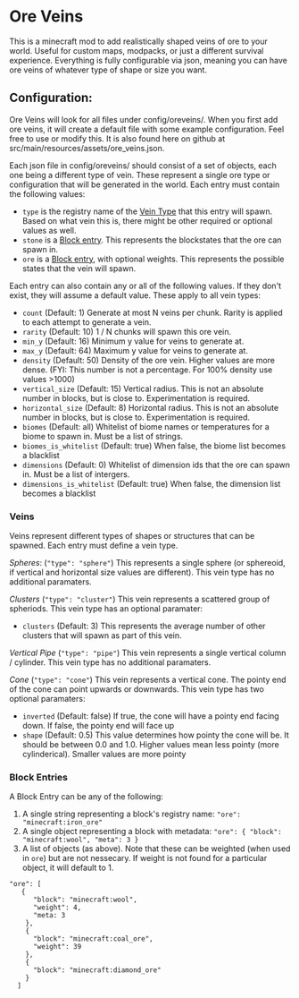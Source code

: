 # Ore Veins

This is a minecraft mod to add realistically shaped veins of ore to your world. Useful for custom maps, modpacks, or just a different survival experience. Everything is fully configurable via json, meaning you can have ore veins of whatever type of shape or size you want.

## Configuration:

Ore Veins will look for all files under config/oreveins/. When you first add ore veins, it will create a default file with some example configuration. Feel free to use or modify this. It is also found here on github at src/main/resources/assets/ore_veins.json.

Each json file in config/oreveins/ should consist of a set of objects, each one being a different type of vein. These represent a single ore type or configuration that will be generated in the world. Each entry must contain the following values:

* `type` is the registry name of the [Vein Type](#veins) that this entry will spawn. Based on what vein this is, there might be other required or optional values as well.
* `stone` is a [Block entry](#block-entries). This represents the blockstates that the ore can spawn in.
* `ore` is a [Block entry](#block-entries), with optional weights. This represents the possible states that the vein will spawn.

Each entry can also contain any or all of the following values. If they don't exist, they will assume a default value. These apply to all vein types:

* `count` (Default: 1) Generate at most N veins per chunk. Rarity is applied to each attempt to generate a vein.
* `rarity` (Default: 10) 1 / N chunks will spawn this ore vein.
* `min_y` (Default: 16) Minimum y value for veins to generate at.
* `max_y` (Default: 64) Maximum y value for veins to generate at.
* `density` (Default: 50) Density of the ore vein. Higher values are more dense. (FYI: This number is not a percentage. For 100% density use values >1000)
* `vertical_size` (Default: 15) Vertical radius. This is not an absolute number in blocks, but is close to. Experimentation is required.
* `horizontal_size` (Default: 8) Horizontal radius. This is not an absolute number in blocks, but is close to. Experimentation is required.
* `biomes` (Default: all) Whitelist of biome names or temperatures for a biome to spawn in. Must be a list of strings.
* `biomes_is_whitelist` (Default: true) When false, the biome list becomes a blacklist
* `dimensions` (Default: 0) Whitelist of dimension ids that the ore can spawn in. Must be a list of intergers.
* `dimensions_is_whitelist` (Default: true) When false, the dimension list becomes a blacklist

### Veins

Veins represent different types of shapes or structures that can be spawned. Each entry must define a vein type.

*Spheres*: (`"type": "sphere"`)
This represents a single sphere (or sphereoid, if vertical and horizontal size values are different). This vein type has no additional paramaters.

*Clusters* (`"type": "cluster"`)
This vein represents a scattered group of spheriods.  This vein type has an optional paramater:
* `clusters` (Default: 3) This represents the average number of other clusters that will spawn as part of this vein.

*Vertical Pipe* (`"type": "pipe"`)
This vein represents a single vertical column / cylinder. This vein type has no additional paramaters.

*Cone* (`"type": "cone"`)
This vein represents a vertical cone. The pointy end of the cone can point upwards or downwards. This vein type has two optional paramaters:
* `inverted` (Default: false) If true, the cone will have a pointy end facing down. If false, the pointy end will face up
* `shape` (Default: 0.5) This value determines how pointy the cone will be. It should be between 0.0 and 1.0. Higher values mean less pointy (more cylinderical). Smaller values are more pointy

### Block Entries
A Block Entry can be any of the following:

1. A single string representing a block's registry name: `"ore": "minecraft:iron_ore"`
2. A single object representing a block with metadata: `"ore": { "block": "minecraft:wool", "meta": 3 }`
3. A list of objects (as above). Note that these can be weighted (when used in `ore`) but are not nessecary. If weight is not found for a particular object, it will default to 1.
```
"ore": [
   {
      "block": "minecraft:wool",
      "weight": 4,
      "meta: 3
    },
    {
      "block": "minecraft:coal_ore",
      "weight": 39
    },
    {
      "block": "minecraft:diamond_ore"
    }
  ]
```
